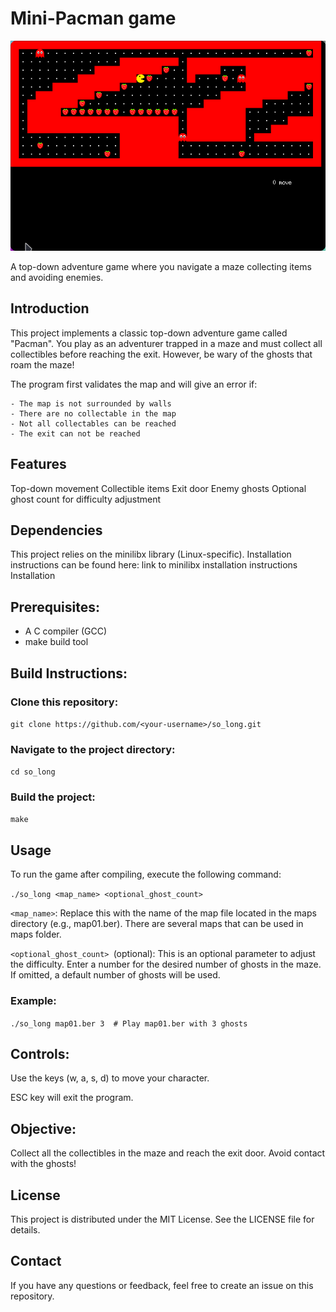 # Mini-Pacman game

![game window](image.png)


A top-down adventure game where you navigate a maze collecting items and avoiding enemies.

## Introduction

This project implements a classic top-down adventure game called "Pacman". You play as an adventurer trapped in a maze and must collect all collectibles before reaching the exit. However, be wary of the ghosts that roam the maze!

The program first validates the map and will give an error if: 

    - The map is not surrounded by walls
    - There are no collectable in the map
    - Not all collectables can be reached
    - The exit can not be reached


## Features

Top-down movement
Collectible items
Exit door
Enemy ghosts
Optional ghost count for difficulty adjustment

## Dependencies

This project relies on the minilibx library (Linux-specific). Installation instructions can be found here: link to minilibx installation instructions
Installation

## Prerequisites:

- A C compiler (GCC)
- make build tool

## Build Instructions:

### Clone this repository:

`git clone https://github.com/<your-username>/so_long.git`

### Navigate to the project directory:
`cd so_long`

### Build the project:
`make`

## Usage

To run the game after compiling, execute the following command:

`./so_long <map_name> <optional_ghost_count>`

`<map_name>`: Replace this with the name of the map file located in the maps directory (e.g., map01.ber). There are several maps that can be used in maps folder.

`<optional_ghost_count> `(optional): This is an optional parameter to adjust the difficulty. Enter a number for the desired number of ghosts in the maze. If omitted, a default number of ghosts will be used.

### Example:

`./so_long map01.ber 3  # Play map01.ber with 3 ghosts`

## Controls:

Use the keys (w, a, s, d) to move your character.

ESC key will exit the program.

## Objective:

Collect all the collectibles in the maze and reach the exit door. Avoid contact with the ghosts!

## License

This project is distributed under the MIT License. See the LICENSE file for details.

## Contact

If you have any questions or feedback, feel free to create an issue on this repository.